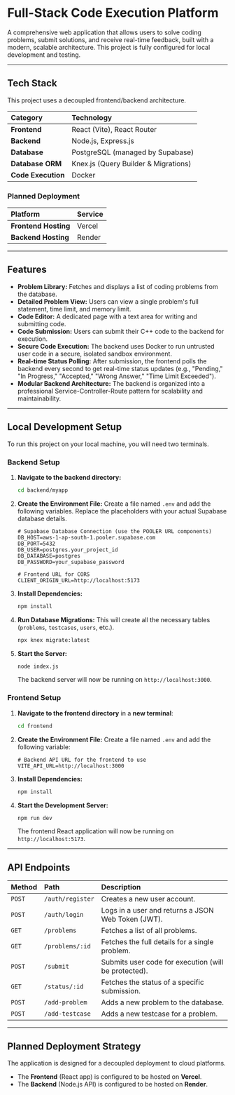 # Full-Stack Code Execution Platform

A comprehensive web application that allows users to solve coding problems, submit solutions, and receive real-time feedback, built with a modern, scalable architecture. This project is fully configured for local development and testing.

---

## Tech Stack

This project uses a decoupled frontend/backend architecture.

| Category           | Technology                               |
| :----------------- | :--------------------------------------- |
| **Frontend** | React (Vite), React Router               |
| **Backend** | Node.js, Express.js                      |
| **Database** | PostgreSQL (managed by Supabase)         |
| **Database ORM** | Knex.js (Query Builder & Migrations)     |
| **Code Execution** | Docker                                   |

### Planned Deployment

| Platform           | Service          |
| :----------------- | :--------------- |
| **Frontend Hosting** | Vercel           |
| **Backend Hosting** | Render           |



---

## Features

- **Problem Library:** Fetches and displays a list of coding problems from the database.
- **Detailed Problem View:** Users can view a single problem's full statement, time limit, and memory limit.
- **Code Editor:** A dedicated page with a text area for writing and submitting code.
- **Code Submission:** Users can submit their C++ code to the backend for execution.
- **Secure Code Execution:** The backend uses Docker to run untrusted user code in a secure, isolated sandbox environment.
- **Real-time Status Polling:** After submission, the frontend polls the backend every second to get real-time status updates (e.g., "Pending," "In Progress," "Accepted," "Wrong Answer," "Time Limit Exceeded").
- **Modular Backend Architecture:** The backend is organized into a professional Service-Controller-Route pattern for scalability and maintainability.

---

## Local Development Setup

To run this project on your local machine, you will need two terminals.

### Backend Setup

1.  **Navigate to the backend directory:**
    ```bash
    cd backend/myapp
    ```
2.  **Create the Environment File:**
    Create a file named `.env` and add the following variables. Replace the placeholders with your actual Supabase database details.
    ```env
    # Supabase Database Connection (use the POOLER URL components)
    DB_HOST=aws-1-ap-south-1.pooler.supabase.com
    DB_PORT=5432
    DB_USER=postgres.your_project_id
    DB_DATABASE=postgres
    DB_PASSWORD=your_supabase_password

    # Frontend URL for CORS
    CLIENT_ORIGIN_URL=http://localhost:5173
    ```
3.  **Install Dependencies:**
    ```bash
    npm install
    ```
4.  **Run Database Migrations:**
    This will create all the necessary tables (`problems`, `testcases`, `users`, etc.).
    ```bash
    npx knex migrate:latest
    ```
5.  **Start the Server:**
    ```bash
    node index.js
    ```
    The backend server will now be running on `http://localhost:3000`.

### Frontend Setup

1.  **Navigate to the frontend directory** in a **new terminal**:
    ```bash
    cd frontend
    ```
2.  **Create the Environment File:**
    Create a file named `.env` and add the following variable:
    ```env
    # Backend API URL for the frontend to use
    VITE_API_URL=http://localhost:3000
    ```
3.  **Install Dependencies:**
    ```bash
    npm install
    ```
4.  **Start the Development Server:**
    ```bash
    npm run dev
    ```
    The frontend React application will now be running on `http://localhost:5173`.

---
## API Endpoints

| Method | Path                  | Description                                        |
| :----- | :-------------------- | :------------------------------------------------- |
| `POST` | `/auth/register`      | Creates a new user account.                        |
| `POST` | `/auth/login`         | Logs in a user and returns a JSON Web Token (JWT). |
| `GET`  | `/problems`           | Fetches a list of all problems.                    |
| `GET`  | `/problems/:id`       | Fetches the full details for a single problem.     |
| `POST` | `/submit`             | Submits user code for execution (will be protected).|
| `GET`  | `/status/:id`         | Fetches the status of a specific submission.       |
| `POST` | `/add-problem`        | Adds a new problem to the database.                |
| `POST` | `/add-testcase`       | Adds a new testcase for a problem.                 |

---

## Planned Deployment Strategy

The application is designed for a decoupled deployment to cloud platforms.
- The **Frontend** (React app) is configured to be hosted on **Vercel**.
- The **Backend** (Node.js API) is configured to be hosted on **Render**.
